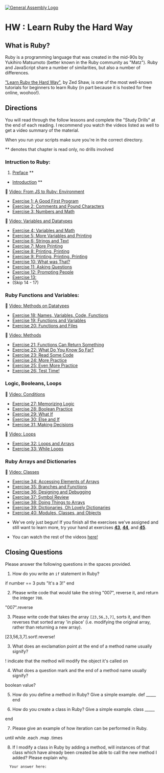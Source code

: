 [![General Assembly Logo](https://camo.githubusercontent.com/1a91b05b8f4d44b5bbfb83abac2b0996d8e26c92/687474703a2f2f692e696d6775722e636f6d2f6b6538555354712e706e67)](https://generalassemb.ly/education/web-development-immersive)

# HW : Learn Ruby the Hard Way

## What is Ruby?

Ruby is a programming language that was created in the mid-90s by Yukihiro Matsumoto (better known in the Ruby community as "Matz"). Ruby and JavaScript
share a number of similarities, but also a number of differences.

["Learn Ruby the Hard Way"](https://learnrubythehardway.org/book), by Zed Shaw, is one of the most well-known tutorials for beginners to learn Ruby
(in part because it is hosted for free online, woohoo!).

## Directions

You will read through the follow lessons and complete the "Study Drills" at the end of each reading. I recommend you watch the videos listed as well to get a video summary of the material.

When you run your scripts make sure you're in the correct directory.

** denotes that chapter is read only, no drills involved


### Intruction to Ruby:

1. [Preface](https://learnrubythehardway.org/book/preface.html) **
- [Introduction](https://learnrubythehardway.org/book/intro.html) **

:movie_camera: [Video: From JS to Ruby: Environment](https://www.youtube.com/watch?v=nP4A3_bzP5I&index=1&list=PLw1xVKFbouelGegt-oL_Eip2GSUhr-a66)

- [Exercise 1: A Good First Program](https://learnrubythehardway.org/book/ex1.html)
- [Exercise 2: Comments and Pound Characters](https://learnrubythehardway.org/book/ex2.html)
- [Exercise 3: Numbers and Math ](https://learnrubythehardway.org/book/ex3.html)

:movie_camera: [Video: Variables and Datatypes](https://www.youtube.com/watch?v=GxVhqoJ50xg&index=2&list=PLw1xVKFbouelGegt-oL_Eip2GSUhr-a66)

- [Exercise 4: Variables and Math](https://learnrubythehardway.org/book/ex4.html)
- [Exercise 5: More Variables and Printing](https://learnrubythehardway.org/book/ex5.html)
- [Exercise 6: Strings and Text](https://learnrubythehardway.org/book/ex6.html)
- [Exercise 7: More Printing](https://learnrubythehardway.org/book/ex7.html)
- [Exercise 8: Printing, Printing](https://learnrubythehardway.org/book/ex8.html)
- [Exercise 9: Printing, Printing, Printing](https://learnrubythehardway.org/book/ex9.html)
- [Exercise 10: What was That?](https://learnrubythehardway.org/book/ex10.html)
- [Exercise 11: Asking Questions](https://learnrubythehardway.org/book/ex11.html)
- [Exercise 12: Prompting People](https://learnrubythehardway.org/book/ex12.html)
- [Exercise 13:](https://learnrubythehardway.org/book/ex13.html)
- (Skip 14 - 17)

### Ruby Functions and Variables:
:movie_camera: [Video: Methods on Datatypes](https://www.youtube.com/watch?v=RSDkqdyqHBg&index=3&list=PLw1xVKFbouelGegt-oL_Eip2GSUhr-a66)

- [Exercise 18: Names, Variables, Code, Functions](https://learnrubythehardway.org/book/ex18.html)
- [Exercise 19: Functions and Variables](https://learnrubythehardway.org/book/ex19.html)
- [Exercise 20: Functions and Files](https://learnrubythehardway.org/book/ex20.html)

:movie_camera: [Video: Methods](https://www.youtube.com/watch?v=-i6y5Xp-60c&index=4&list=PLw1xVKFbouelGegt-oL_Eip2GSUhr-a66)

- [Exercise 21: Functions Can Return Something](https://learnrubythehardway.org/book/ex21.html)
- [Exercise 22: What Do You Know So Far?](https://learnrubythehardway.org/book/ex22.html)
- [Exercise 23: Read Some Code](https://learnrubythehardway.org/book/ex23.html)
- [Exercise 24: More Practice](https://learnrubythehardway.org/book/ex24.html)
- [Exercise 25: Even More Practice](https://learnrubythehardway.org/book/ex25.html)
- [Exercise 26: Test Time!](https://learnrubythehardway.org/book/ex26.html)

### Logic, Booleans, Loops

:movie_camera: [Video: Conditions](https://www.youtube.com/watch?v=KXrZ7yg5OQk&index=6&list=PLw1xVKFbouelGegt-oL_Eip2GSUhr-a66)

- [Exercise 27: Memorizing Logic](https://learnrubythehardway.org/book/ex27.html)
- [Exercise 28: Boolean Practice](https://learnrubythehardway.org/book/ex28.html)
- [Exercise 29: What If](https://learnrubythehardway.org/book/ex29.html)
- [Exercise 30: Else and If](https://learnrubythehardway.org/book/ex30.html)
- [Exercise 31: Making Decisions](https://learnrubythehardway.org/book/ex31.html)

:movie_camera: [Video: Loops](https://www.youtube.com/watch?v=RuXaEseS6hU&index=7&list=PLw1xVKFbouelGegt-oL_Eip2GSUhr-a66)

- [Exercise 32: Loops and Arrays](https://learnrubythehardway.org/book/ex32.html)
- [Exercise 33: While Loops](https://learnrubythehardway.org/book/ex33.html)

### Ruby Arrays and Dictionaries

:movie_camera: [Video: Classes](https://www.youtube.com/watch?v=r6wVziWXYWI&index=11&list=PLw1xVKFbouelGegt-oL_Eip2GSUhr-a66)

- [Exercise 34: Accessing Elements of Arrays](https://learnrubythehardway.org/book/ex34.html)
- [Exercise 35: Branches and Functions](https://learnrubythehardway.org/book/ex35.html)
- [Exercise 36: Designing and Debugging](https://learnrubythehardway.org/book/ex36.html)
- [Exercise 37: Symbol Review](https://learnrubythehardway.org/book/ex37.html)
- [Exercise 38: Doing Things to Arrays](https://learnrubythehardway.org/book/ex38.html)
- [Exercise 39: Dictionaries, Oh Lovely Dictionaries](https://learnrubythehardway.org/book/ex39.html)
- [Exercise 40: Modules, Classes, and Objects](https://learnrubythehardway.org/book/ex40.html)


* We've only just begun! If you finish all the exercises we've assigned and still want to learn more, try your hand at exercises [**43**](https://learnrubythehardway.org/book/ex43.html), [**44**](https://learnrubythehardway.org/book/ex44.html), and [**45**](https://learnrubythehardway.org/book/ex45.html).

* You can watch the rest of the videos [here!](https://www.youtube.com/playlist?list=PLw1xVKFbouelGegt-oL_Eip2GSUhr-a66)

## Closing Questions

Please answer the following questions in the spaces provided.

1.  How do you write an `if` statement in Ruby?

   if number == 3
    puts "It's a 3!"
  end

2.  Please write code that would take the string "007", reverse it,
    and return the integer `700`.

 "007".reverse

3.  Please write code that takes the array `[23,56,3,7]`, sorts it,
    and then reverses that sorted array 'in place'
    (i.e. modifying the original array, rather than returning a new array).

  [23,56,3,7].sort!.reverse!


3.  What does an exclamation point at the end of a method name usually signify?

! indicate that the method will modify the object it's called on

4.  What does a question mark and the end of a method name usually signify?

  boolean value?

5.  How do you define a method in Ruby? Give a simple example.
def _____
end

6.  How do you create a class in Ruby? Give a simple example.
 class _____
  
  end

7. Please give an example of how iteration can be performed in Ruby.

 until
 while
 .each
 .map
 .times
 

8.  If I modify a class in Ruby by adding a method, will instances of that class
    which have already been created be able to call the new method I added?
    Please explain why.

  ```text
    Your answer here:
  ```
